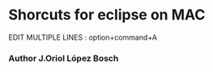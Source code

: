 # Shorcuts for eclipse on MAC


EDIT MULTIPLE LINES : option+command+A

### Author J.Oriol López Bosch
